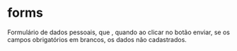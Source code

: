 # forms
Formulário de dados pessoais, que , quando ao clicar no botão enviar, se os campos obrigatórios em brancos, os dados não cadastrados. 
